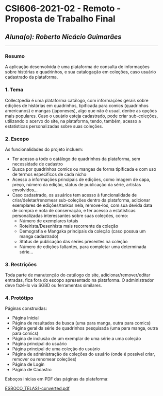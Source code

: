 # **CSI606-2021-02 - Remoto - Proposta de Trabalho Final**

## *Aluna(o): Roberto Nicácio Guimarães*

--------------

<!-- Descrever um resumo sobre o trabalho. -->

### Resumo

  A aplicação desenvolvida é uma plataforma de consulta de informações sobre histórias e quadrinhos, e sua catalogação em coleções, caso usuário cadastrado da plataforma.

<!-- Apresentar o tema. -->
### 1. Tema

  Collectpedia é uma plataforma catálogo, com informações gerais sobre edições de histórias em quadrinhos, tipificada para comics (quadrinhos americanos) e mangas (japoneses), algo que não é usual, dentre as opções mais populares. Caso o usuário esteja cadastrado, pode criar sub-coleções, utilizando o acervo do site, na plataforma, tendo, também, acesso a estatísticas personalizadas sobre suas coleções.

<!-- Descrever e limitar o escopo da aplicação. -->
### 2. Escopo

  As funcionalidades do projeto incluem:
  - Ter acesso a todo o catálogo de quadrinhos da plataforma, sem necessidade de cadastro
  - Busca por quadrinhos comics ou mangas de forma tipificada e com uso de termos específicos de cada nicho
  - Acesso a informações principais de edições, como imagem de capa, preço, número da edição, status de publicação da série, artistas envolvidos...
  - Caso cadastrado, os usuários tem acesso à funcionalidade de criar/deletar/renomear sub-coleções dentro da plataforma, adicionar exemplares de edições/tankos nela, remove-los, com sua devida data de compra e nota de conservação, e ter acesso a estatísticas personalizadas interessantes sobre suas coleções, como: 
    - Número de exemplares totais
    - Roteirista/Desenhista mais recorrente da coleção
    - Demografia e Mangaka principais da coleção (caso possua um manga cadastrado)
    - Status de publicação das séries presentes na coleção
    - Número de edições faltantes, para completar uma determinada série...

<!-- Apresentar restrições de funcionalidades e de escopo. -->
### 3. Restrições

  Toda parte de manutenção do catálogo do site, adicionar/remover/editar entradas, fica fora do escopo apresentado na plataforma. O administrador deve fazé-lo via SGBD ou ferramentas similares.

<!-- Construir alguns protótipos para a aplicação, disponibilizá-los no Github e descrever o que foi considerado. //-->
### 4. Protótipo

  Páginas construídas:
  - Página Inicial
  - Página de resultados de busca (uma para manga, outra para comics)
  - Página geral da série de quadrinhos pesquisada (uma para manga, outra para comics)
  - Página de inclusão de um exemplar de uma série a uma coleção
  - Página principal do usuário
  - Página principal de uma coleção do usuário
  - Página de administração de coleções do usuário (onde é possível criar, remover ou renomear coleções)
  - Página de Login
  - Página de Cadastro

  Esboços inicias em PDF das páginas da plataforma:

[ESBOCO_TELAS1-converted.pdf](https://github.com/UFOP-CSI477/2022-01-atividades-robng98/files/9884642/ESBOCO_TELAS1-converted.pdf)

  

